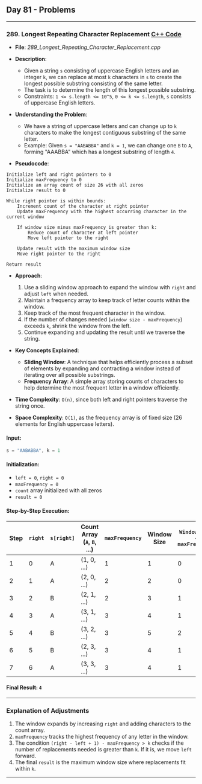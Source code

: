 ## Day 81 - Problems  

---

### 289. **Longest Repeating Character Replacement** [C++ Code](./_289_Longest_Repeating_Character_Replacement.cpp)  

- **File**: _289_Longest_Repeating_Character_Replacement.cpp_  
- **Description**:  
  - Given a string `s` consisting of uppercase English letters and an integer `k`, we can replace at most `k` characters in `s` to create the longest possible substring consisting of the same letter.  
  - The task is to determine the length of this longest possible substring.  
  - Constraints: `1 <= s.length <= 10^5`, `0 <= k <= s.length`, `s` consists of uppercase English letters.  

- **Understanding the Problem**:  
  - We have a string of uppercase letters and can change up to `k` characters to make the longest contiguous substring of the same letter.  
  - Example: Given `s = "AABABBA"` and `k = 1`, we can change one `B` to `A`, forming "AAABBA" which has a longest substring of length `4`.  
  
- **Pseudocode**:
```
Initialize left and right pointers to 0
Initialize maxFrequency to 0
Initialize an array count of size 26 with all zeros
Initialize result to 0

While right pointer is within bounds:
    Increment count of the character at right pointer
    Update maxFrequency with the highest occurring character in the current window
    
    If window size minus maxFrequency is greater than k:
        Reduce count of character at left pointer
        Move left pointer to the right
    
    Update result with the maximum window size
    Move right pointer to the right

Return result
```

- **Approach**:  
  1. Use a sliding window approach to expand the window with `right` and adjust `left` when needed.  
  2. Maintain a frequency array to keep track of letter counts within the window.  
  3. Keep track of the most frequent character in the window.  
  4. If the number of changes needed (`window size - maxFrequency`) exceeds `k`, shrink the window from the left.  
  5. Continue expanding and updating the result until we traverse the string.  

- **Key Concepts Explained**:  
  - **Sliding Window**: A technique that helps efficiently process a subset of elements by expanding and contracting a window instead of iterating over all possible substrings.  
  - **Frequency Array**: A simple array storing counts of characters to help determine the most frequent letter in a window efficiently.  

- **Time Complexity**: `O(n)`, since both left and right pointers traverse the string once.  
- **Space Complexity**: `O(1)`, as the frequency array is of fixed size (26 elements for English uppercase letters).  

#### **Input:**
```cpp
s = "AABABBA", k = 1
```

#### **Initialization:**
- `left = 0`, `right = 0`
- `maxFrequency = 0`
- `count` array initialized with all zeros
- `result = 0`

#### **Step-by-Step Execution:**

| Step | `right` | `s[right]` | Count Array (`A`, `B`, ...) | `maxFrequency` | Window Size | `Window Size - maxFrequency` | Adjust `left`? | `result` |
|------|--------|------------|-----------------------------|---------------|-------------|------------------------------|---------------|---------|
| 1    | 0      | A          | (1, 0, ...)                 | 1             | 1           | 0                            | No            | 1       |
| 2    | 1      | A          | (2, 0, ...)                 | 2             | 2           | 0                            | No            | 2       |
| 3    | 2      | B          | (2, 1, ...)                 | 2             | 3           | 1                            | No            | 3       |
| 4    | 3      | A          | (3, 1, ...)                 | 3             | 4           | 1                            | No            | 4       |
| 5    | 4      | B          | (3, 2, ...)                 | 3             | 5           | 2                            | Yes (`left++`)| 4       |
| 6    | 5      | B          | (2, 3, ...)                 | 3             | 4           | 1                            | No            | 4       |
| 7    | 6      | A          | (3, 3, ...)                 | 3             | 4           | 1                            | No            | 4       |

#### **Final Result:** `4`

---
### **Explanation of Adjustments**
1. The window expands by increasing `right` and adding characters to the count array.
2. `maxFrequency` tracks the highest frequency of any letter in the window.
3. The condition `(right - left + 1) - maxFrequency > k` checks if the number of replacements needed is greater than `k`. If it is, we move `left` forward.
4. The final `result` is the maximum window size where replacements fit within `k`.

---


